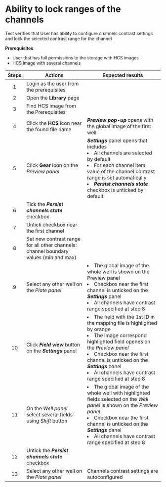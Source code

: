 # Ability to lock ranges of the channels

Test verifies that User has ability to configure channels contrast settings and lock the selected contrast range for the channel

**Prerequisites**:
- User that has full permissions to the storage with HCS images
- HCS image with several channels

| Steps | Actions | Expected results |
| :---: | --- | --- |
| 1 | Login as the user from the prerequisites | |
| 2 | Open the **Library** page | |
| 3 | Find HCS image from the Prerequisites |  |
| 4 | Click the **HCS** icon near the found file name | ***Preview pop-up*** opens with the global image of the first well|
| 5 | Click **Gear** icon on the *Preview panel* | ***Settings*** panel opens that includes <li> All channels are selected by default <li> For each channel item value of the channel contrast range is set automatically <li> ***Persist channels state*** checkbox is unticked by default |
| 6 | Tick the ***Persist channels state*** checkbox | |
| 7 | Untick checkbox near the first channel | |
| 8 | Set new contrast range for all other channels: channel boundary values (min and max) | |
| 9 | Select any other well on the *Plate panel* | <li> The global image of the whole well is shown on the Preview panel <li> Checkbox near the first channel is unticked on the ***Settings*** panel <li> All channels have contrast range specified at step 8 |
| 10 | Click ***Field view*** button on the ***Settings*** panel | <li> The field with the 1st ID in the mapping file is highlighted by orange <li> The image correspond highlighted field openes on the *Preview panel* <li> Checkbox near the first channel is unticked on the ***Settings*** panel <li> All channels have contrast range specified at step 8 |
| 11 | On the *Well panel* select several fields using *Shift* button | <li> The global image of the whole well with highlighted fields selected on the *Well panel* is shown on the *Preview panel*  <li> Checkbox near the first channel is unticked on the ***Settings*** panel <li> All channels have contrast range specified at step 8  |
| 12 | Untick the ***Persist channels state*** checkbox  | |
| 13 | Select any other well on the *Plate panel* | Channels contrast settings are autoconfigured |
